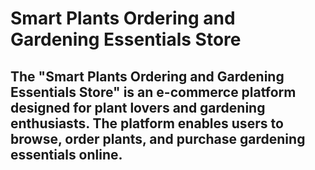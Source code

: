 # Smart Plants Ordering and Gardening Essentials Store
## The "Smart Plants Ordering and Gardening Essentials Store" is an e-commerce platform designed for plant lovers and gardening enthusiasts. The platform enables users to browse, order plants, and purchase gardening essentials online.